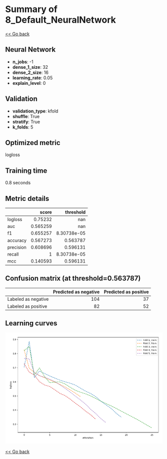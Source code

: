 # Summary of 8_Default_NeuralNetwork

[<< Go back](../README.md)


## Neural Network
- **n_jobs**: -1
- **dense_1_size**: 32
- **dense_2_size**: 16
- **learning_rate**: 0.05
- **explain_level**: 0

## Validation
 - **validation_type**: kfold
 - **shuffle**: True
 - **stratify**: True
 - **k_folds**: 5

## Optimized metric
logloss

## Training time

0.8 seconds

## Metric details
|           |    score |     threshold |
|:----------|---------:|--------------:|
| logloss   | 0.75232  | nan           |
| auc       | 0.565259 | nan           |
| f1        | 0.655257 |   8.30738e-05 |
| accuracy  | 0.567273 |   0.563787    |
| precision | 0.608696 |   0.596131    |
| recall    | 1        |   8.30738e-05 |
| mcc       | 0.140593 |   0.596131    |


## Confusion matrix (at threshold=0.563787)
|                     |   Predicted as negative |   Predicted as positive |
|:--------------------|------------------------:|------------------------:|
| Labeled as negative |                     104 |                      37 |
| Labeled as positive |                      82 |                      52 |

## Learning curves
![Learning curves](learning_curves.png)

[<< Go back](../README.md)
